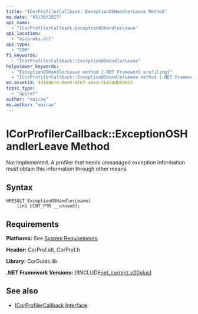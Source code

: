 ```yaml
---
title: "ICorProfilerCallback::ExceptionOSHandlerLeave Method"
ms.date: "03/30/2017"
api_name: 
  - "ICorProfilerCallback.ExceptionOSHandlerLeave"
api_location: 
  - "mscorwks.dll"
api_type: 
  - "COM"
f1_keywords: 
  - "ICorProfilerCallback::ExceptionOSHandlerLeave"
helpviewer_keywords: 
  - "ExceptionOSHandlerLeave method [.NET Framework profiling]"
  - "ICorProfilerCallback::ExceptionOSHandlerLeave method [.NET Framework profiling]"
ms.assetid: 4d164676-0ee9-4f67-a8ea-cb474db09053
topic_type: 
  - "apiref"
author: "mairaw"
ms.author: "mairaw"
---
```

# ICorProfilerCallback::ExceptionOSHandlerLeave Method
Not implemented. A profiler that needs unmanaged exception information must obtain this information through other means.  
  
## Syntax  
  
```  
HRESULT ExceptionOSHandlerLeave(  
    [in] UINT_PTR __unused);  
```  
  
## Requirements  
 **Platforms:** See [System Requirements](../../../../docs/framework/get-started/system-requirements.md).  
  
 **Header:** CorProf.idl, CorProf.h  
  
 **Library:** CorGuids.lib  
  
 **.NET Framework Versions:** [!INCLUDE[net_current_v20plus](../../../../includes/net-current-v20plus-md.md)]  
  
## See also
- [ICorProfilerCallback Interface](../../../../docs/framework/unmanaged-api/profiling/icorprofilercallback-interface.md)
